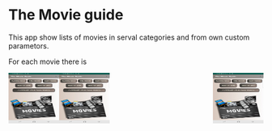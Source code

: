 <h1>The Movie guide</h1>
<p>This app show lists of movies in serval categories and from own custom parametors.  </p>


<p> For each movie there is</p>


<div style="float: left">
        <img src="screen1.jpg" width="100" height="100"   >
</div>
<div style="float: right">
        <img src="screen1.jpg" width="100" height="100"   >
</div>
<div style="float: left">
        <img src="screen1.jpg" width="100" height="100"   >
</div>

